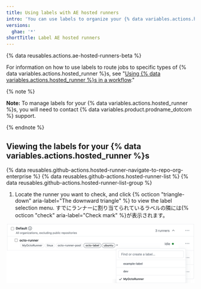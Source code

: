 ```yaml
---
title: Using labels with AE hosted runners
intro: 'You can use labels to organize your {% data variables.actions.hosted_runner %}s based on their characteristics.'
versions:
  ghae: '*'
shortTitle: Label AE hosted runners
---
```


{% data reusables.actions.ae-hosted-runners-beta %}

For information on how to use labels to route jobs to specific types of {% data variables.actions.hosted_runner %}s, see "[Using {% data variables.actions.hosted_runner %}s in a workflow](/actions/using-github-hosted-runners/using-ae-hosted-runners-in-a-workflow)."


{% note %}

**Note:** To manage labels for your {% data variables.actions.hosted_runner %}s, you will need to contact {% data variables.product.prodname_dotcom %} support.

{% endnote %}

## Viewing the labels for your {% data variables.actions.hosted_runner %}s
{% data reusables.github-actions.hosted-runner-navigate-to-repo-org-enterprise %}
{% data reusables.github-actions.hosted-runner-list %}
{% data reusables.github-actions.hosted-runner-list-group %}
1. Locate the runner you want to check, and click {% octicon "triangle-down" aria-label="The downward triangle" %} to view the label selection menu. すでにランナーに割り当てられているラベルの隣には{% octicon "check" aria-label="Check mark" %}が表示されます。

![ランナーラベルの変更](/assets/images/help/settings/actions-hosted-runner-list-label.png)
